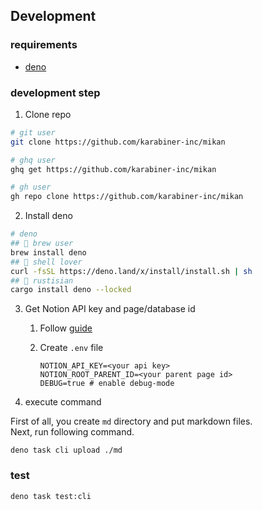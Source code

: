 ## Development

### requirements

- [deno](https://github.com/denoland/deno_install)

### development step

1. Clone repo

```bash
# git user
git clone https://github.com/karabiner-inc/mikan

# ghq user
ghq get https://github.com/karabiner-inc/mikan

# gh user
gh repo clone https://github.com/karabiner-inc/mikan
```

2. Install deno

```bash
# deno
## 🍺 brew user
brew install deno
## 🐚 shell lover
curl -fsSL https://deno.land/x/install/install.sh | sh
## 🦀 rustisian
cargo install deno --locked
```

3. Get Notion API key and page/database id

   1. Follow [guide](https://developers.notion.com/docs)

   2. Create `.env` file

      ```env
      NOTION_API_KEY=<your api key>
      NOTION_ROOT_PARENT_ID=<your parent page id>
      DEBUG=true # enable debug-mode
      ```
5. execute command

First of all, you create `md` directory and put markdown files.  
Next, run following command.

```
deno task cli upload ./md
```

### test

```bash
deno task test:cli
```

